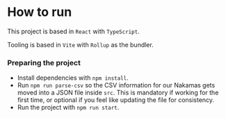 # How to run

This project is based in `React` with `TypeScript`.

Tooling is based in `Vite` with `Rollup` as the bundler.

### Preparing the project

- Install dependencies with `npm install`.
- Run `npm run parse-csv` so the CSV information for our Nakamas gets moved into a JSON file inside `src`. This is mandatory if working for the first time, or optional if you feel like updating the file for consistency.
- Run the project with `npm run start`.
